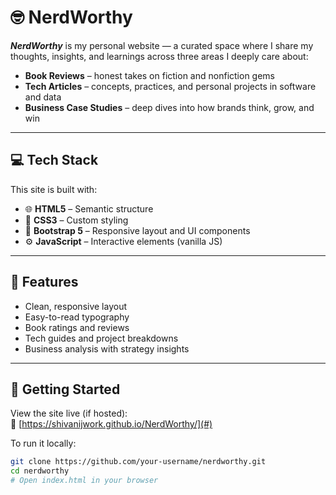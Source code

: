 # 🤓 NerdWorthy

**_NerdWorthy_** is my personal website — a curated space where I share my thoughts, insights, and learnings across three areas I deeply care about:

- **Book Reviews** – honest takes on fiction and nonfiction gems
- **Tech Articles** – concepts, practices, and personal projects in software and data
- **Business Case Studies** – deep dives into how brands think, grow, and win  

---

## 💻 Tech Stack

This site is built with:

- 🌐 **HTML5** – Semantic structure  
- 🎨 **CSS3** – Custom styling  
- 🧩 **Bootstrap 5** – Responsive layout and UI components  
- ⚙️ **JavaScript** – Interactive elements (vanilla JS)

---

## 🌟 Features

- Clean, responsive layout  
- Easy-to-read typography  
- Book ratings and reviews  
- Tech guides and project breakdowns  
- Business analysis with strategy insights

---

## 🚀 Getting Started

View the site live (if hosted):  
🔗 [https://shivanijwork.github.io/NerdWorthy/](#)

To run it locally:

```bash
git clone https://github.com/your-username/nerdworthy.git
cd nerdworthy
# Open index.html in your browser
